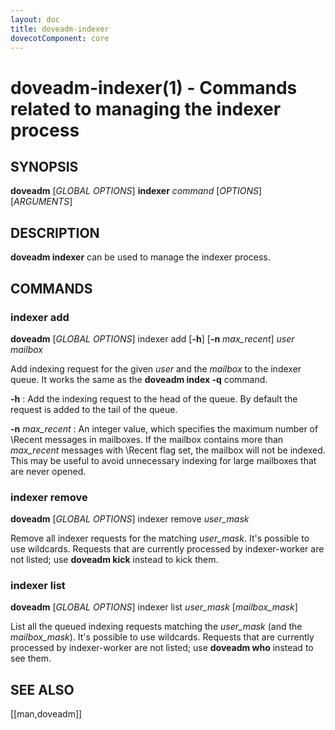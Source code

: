```yaml
---
layout: doc
title: doveadm-indexer
dovecotComponent: core
---
```


# doveadm-indexer(1) - Commands related to managing the indexer process

## SYNOPSIS

**doveadm** [*GLOBAL OPTIONS*] **indexer** *command* [*OPTIONS*] [*ARGUMENTS*]

## DESCRIPTION

**doveadm indexer** can be used to manage the indexer process.

<!-- @include: global-options-formatter.inc -->

## COMMANDS

### indexer add

**doveadm** [*GLOBAL OPTIONS*] indexer add
  [**-h**]
  [**-n** *max_recent*]
  *user* *mailbox*

Add indexing request for the given *user* and the *mailbox* to the
indexer queue. It works the same as the **doveadm index -q** command.

**-h**
:   Add the indexing request to the head of the queue. By default the
    request is added to the tail of the queue.

**-n** *max_recent*
:   An integer value, which specifies the maximum number of \\Recent
    messages in mailboxes. If the mailbox contains more than *max_recent*
    messages with \\Recent flag set, the mailbox will not be indexed.
    This may be useful to avoid unnecessary indexing for large mailboxes
    that are never opened.

### indexer remove

**doveadm** [*GLOBAL OPTIONS*] indexer remove *user_mask*

Remove all indexer requests for the matching *user_mask*. It's possible
to use wildcards. Requests that are currently processed by
indexer-worker are not listed; use **doveadm kick** instead to kick
them.

### indexer list

**doveadm** [*GLOBAL OPTIONS*] indexer list *user_mask* [*mailbox_mask*]

List all the queued indexing requests matching the *user_mask* (and the
*mailbox_mask*). It's possible to use wildcards. Requests that are
currently processed by indexer-worker are not listed; use **doveadm who**
instead to see them.

<!-- @include: reporting-bugs.inc -->

## SEE ALSO

[[man,doveadm]]
